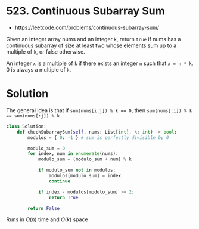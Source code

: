 # 523. Continuous Subarray Sum

-   https://leetcode.com/problems/continuous-subarray-sum/

Given an integer array nums and an integer `k`, return `true` if nums has a continuous subarray of size at least two whose elements sum up to a multiple of `k`, or false otherwise.

An integer `x` is a multiple of `k` if there exists an integer `n` such that `x = n * k`. 0 is always a multiple of `k`.

# Solution

The general idea is that if `sum(nums[i:j]) % k == 0`, then `sum(nums[:i]) % k == sum(nums[:j]) % k`

```python
class Solution:
    def checkSubarraySum(self, nums: List[int], k: int) -> bool:
        modulos = { 0: -1 } # sum is perfectly divisible by 0

        modulo_sum = 0
        for index, num in enumerate(nums):
            modulo_sum = (modulo_sum + num) % k

            if modulo_sum not in modulos:
                modulos[modulo_sum] = index
                continue

            if index - modulos[modulo_sum] >= 2:
                return True

        return False
```

Runs in $O(n)$ time and $O(k)$ space
